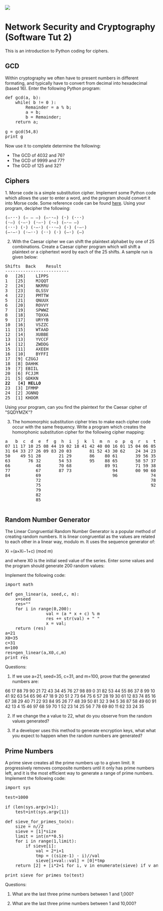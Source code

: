 
<img src="https://github.com/billbuchanan/csn09112/blob/master/zadditional/top_csn09112.png"/>
<h1>Network Security and Cryptography (Software Tut 2)</h1>

<p>This is an introduction to Python coding for ciphers.<p>
<h2>GCD</h2>

Within cryptography we often have to present numbers in different formating, and typically have to convert from decimal into hexadecimal (based 16). Enter the following Python program:

<pre>
def gcd(a, b):
	while( b != 0 ):
		Remainder = a % b;
		a = b;
		b = Remainder;
	return a;

g = gcd(54,8)
print g
</pre>

<p>Now use it to complete determine the following:</p>
<ul>
<li>The GCD of 4032 and 76?</li>
<li>The GCD of 9999 and 77?</li>
<li>The GCD of 125 and 32?</li>
 </ul> 

<h2>Ciphers</h2>
<p>1. Morse code is a simple substitution cipher. Implement some Python code which allows the user to enter a word, and the program should convert it into Morse code. Some reference code can be found <a href="https://gist.github.com/guinslym/ebb4fefe0f7d63beab01a70a8fd630d7" target="_blank">here</a>. Using your program, decipher the following:
	
<pre>
(—···) (— — —) (—··—) (·) (···) 		
(·—) (·—·) (·—·) (·—) (—·— —) 		
(···) (·) (·—·) (···—) (·) (·—·) 		
(—·—·) (·—··) (··) (·) (—·) (—) 
</pre>

2. With the Caesar cipher we can shift the plaintext alphabet by one of 25 combinations. Create a Caesar cipher program which will shift a plaintext or a ciphertext word by each of the 25 shifts. A sample run is given below:

<pre>
Shifts	Back	Result
-------------------------
0	[26]	LIPPS
1	[25]	MJQQT
2	[24]	NKRRU
3	[23]	OLSSV
4	[22]	PMTTW
5	[21]	QNUUX
6	[20]	ROVVY
7	[19]	SPWWZ
8	[18]	TQXXA
9	[17]	URYYB
10	[16]	VSZZC
11	[15]	WTAAD
12	[14]	XUBBE
13	[13]	YVCCF
14	[12]	ZWDDG
15	[11]	AXEEH
16	[10]	BYFFI
17	[9]	CZGGJ
18	[8]	DAHHK
19	[7]	EBIIL
20	[6]	FCJJM
21	[5]	GDKKN
<b>22	[4]	HELLO</b>
23	[3]	IFMMP
24	[2]	JGNNQ
25	[1]	KHOOR
</pre>

Using your program, can you find the plaintext for the Caesar cipher of "SQDYMZK"?

3. The homomorphic substitution cipher tries to make each cipher code occur with the same frequency. Write a program which creates the homorphonic substitution cipher for the following cipher mapping:

<pre>
a   b  c  d  e  f  g  h  i  j  k  l  m  n  o  p  q  r  s  t  u  v  w  x  y  z
07 11 17 10 25 08 44 19 02 18 41 42 40 00 16 01 15 04 06 05 13 22 45 12 55 47
31 64 33 27 26 09 83 20 03       81 52 43 30 62    24 34 23 14    46    93
50    49 51 28       21 29       86    80 61       39 56 35 36            
63       76 32       54 53       95    88 65       58 57 37   
66          48       70 68             89 91       71 59 38   
77          67       87 73                94       00 90 60   
84          69                            96             74   
            72                                           78   
            75                                           92   
            79                                                
            82 
            85

</pre>

<h2>Random Number Generator</h2>

The Linear Congruential Random Number Generator is a popular method of creating random numbers. It is linear congruential as the values are related to each other in a linear way, modulo m. It uses the sequence generator of:

Xi =(a×Xi−1+c) (mod m)

and where X0 is the initial seed value of the series. Enter some values and the program should generate 200 random values:

Implement the following code:

<pre>
import math

def gen_linear(a, seed,c, m):
	x=seed
	res=""
	for i in range(0,200):
                val = (a * x + c) % m
                res += str(val) + " "
                x = val;
	return (res)
a=21
X0=35
c=31
m=100  
res=gen_linear(a,X0,c,m)
print res
</pre>

<p>Questions:</p>

1. If we use a=21, seed=35, c=31, and m=100, prove that the generated numbers are:

66 17 88 79 90 21 72 43 34 45 76 27 98 89  0 31 82 53 44 55 86 
37  8 99 10 41 92 63 54 65 96 47 18 9 20 51 2 73 64 75 6 57 28 
19 30 61 12 83 74 85 16 67 38 29 40 71 22 93 84 95 26 77 48 39 
50 81 32 3 94 5 36 87 58 49 60 91 42 13 4 15 46 97 68 59 70 1 
52 23 14 25 56 7 78 69 80 11 62 33 24 35

2. If we change the a value to 22, what do you observe from the random values generated?

3. If a developer uses this method to generate encryption keys, what what you expect to happen when the random numbers are generated?
<h2>Prime Numbers</h2>

A prime sieve creates all the prime numbers up to a given limit. It progressively removes composite numbers until it only has prime numbers left, and it is the most efficient way to generate a range of prime numbers. Implement the following code:

<pre>
import sys

test=1000

if (len(sys.argv)>1):
	test=int(sys.argv[1])

def sieve_for_primes_to(n):
    size = n//2
    sieve = [1]*size
    limit = int(n**0.5)
    for i in range(1,limit):
        if sieve[i]:
            val = 2*i+1
            tmp = ((size-1) - i)//val 
            sieve[i+val::val] = [0]*tmp
    return [2] + [i*2+1 for i, v in enumerate(sieve) if v and i>0]
 
print sieve_for_primes_to(test)
</pre>

Questions:

1. What are the last three prime numbers between 1 and 1,000?

2. What are the last three prime numbers between 1 and 10,000?
